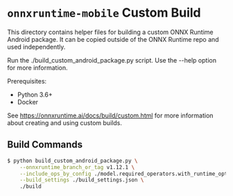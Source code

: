 # `onnxruntime-mobile` Custom Build

This directory contains helper files for building a custom ONNX Runtime Android package.
It can be copied outside of the ONNX Runtime repo and used independently.

Run the ./build_custom_android_package.py script. Use the --help option for more information.

Prerequisites:

- Python 3.6+
- Docker

See https://onnxruntime.ai/docs/build/custom.html for more information about creating and using custom builds.

## Build Commands

```bash
$ python build_custom_android_package.py \
    --onnxruntime_branch_or_tag v1.12.1 \
    --include_ops_by_config ./model.required_operators.with_runtime_opt.config \
    --build_settings ./build_settings.json \
    ./build
```
